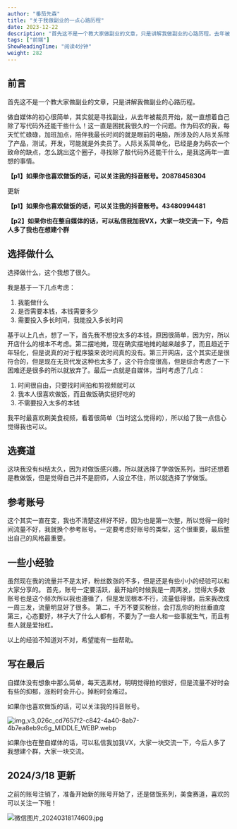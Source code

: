 ```yaml
---
author: "番茄先森"
title: "关于我做副业的一点心路历程"
date: 2023-12-22
description: "首先这不是一个教大家做副业的文章，只是讲解我做副业的心路历程。去年被裁员开始，就一直想着自己除了写代码外还能干些什么！这一直是困扰我很久的一个问题。"
tags: ["前端"]
ShowReadingTime: "阅读4分钟"
weight: 282
---
```

前言
--

首先这不是一个教大家做副业的文章，只是讲解我做副业的心路历程。

做自媒体的初心很简单，其实就是寻找副业，从去年被裁员开始，就一直想着自己除了写代码外还能干些什么！这一直是困扰我很久的一个问题。作为码农的我，每天忙忙碌碌，加班加点，陪伴我最长时间的就是眼前的电脑，所涉及的人际关系除了产品，测试，开发，可能就是外卖员了。人际关系简单化，已经是身为码农一个致命的缺点，怎么跳出这个圈子，寻找除了敲代码外还能干什么，是我这两年一直想的事情。

**【p1】如果你也喜欢做饭的话，可以关注我的抖音账号。20878458304**

更新

**【p1】如果你也喜欢做饭的话，可以关注我的抖音账号。43480994481**

**【p2】如果你也在整自媒体的话，可以私信我加我VX，大家一块交流一下，今后人多了我也在想建个群**

选择做什么
-----

选择做什么，这个我想了很久。

我是基于一下几点考虑：

1.  我能做什么
2.  是否需要本钱，本钱需要多少
3.  需要投入多长时间，我能投入多长时间

基于以上几点，想了一下，首先我不想投太多的本钱，原因很简单，因为穷，所以开店什么的根本不考虑。第二摆地摊，现在确实摆地摊的越来越多了，而且趋近于年轻化，但是说真的对于程序猿来说时间真的没有。第三开网店，这个其实还是很符合的，但是现在无货代发这种也太多了，这个符合度很高，但是综合考虑了一下困难还是很多的所以就放弃了。最后一点就是自媒体，当时考虑了几点：

1.  时间很自由，只要找时间拍和剪视频就可以
2.  我本人很喜欢做饭，而且做饭确实挺好吃的
3.  不需要投入太多的本钱

我平时最喜欢刷美食视频，看着很简单（当时这么觉得的），所以给了我一点信心觉得我也可以。

选赛道
---

这块我没有纠结太久，因为对做饭感兴趣，所以就选择了学做饭系列，当时还想着是教做饭，但是觉得自己并不是厨师，人设立不住，所以就选择了学做饭。

参考账号
----

这个其实一直在变，我也不清楚这样好不好，因为也是第一次整，所以觉得一段时间流量不好，我就换个参考账号。一定要考虑好账号的类型，这个很重要，最后整出自己的风格最重要。

一些小经验
-----

虽然现在我的流量并不是太好，粉丝数涨的不多，但是还是有些小小的经验可以和大家分享的。 首先，账号一定要活跃，最开始的时候我是一周两发，觉得大多数账号也是这个频次所以我也遵循了，但是发现根本不行，流量低得很，后来我改成一周三发，流量明显好了很多。 第二，千万不要买粉丝，会打乱你的粉丝垂直度 第三，心态要好，林子大了什么人都有，不要为了一些人和一些事就生气，而且有些人就是爱抬杠。

以上的经验不知道对不对，希望能有一些帮助。

写在最后
----

自媒体没有想象中那么简单，每天选素材，明明觉得拍的很好，但是流量不好时会有些的抑郁，涨粉时会开心，掉粉时会难过。

如果你也喜欢做饭的话，可以关注我的抖音账号。

![img_v3_026c_cd7657f2-c842-4a40-8ab7-4b7ea8eb9c6g_MIDDLE_WEBP.webp](https://p1-juejin.byteimg.com/tos-cn-i-k3u1fbpfcp/6c2a8f4cd38b4e43af9d8431787c842b~tplv-k3u1fbpfcp-jj-mark:3024:0:0:0:q75.awebp#?w=693&h=1500&s=112344&e=webp&b=1b1b1b)

如果你也在整自媒体的话，可以私信我加我VX，大家一块交流一下，今后人多了我想建个群，大家一块交流。

2024/3/18 更新
------------

之前的账号注销了，准备开始新的账号开始了，还是做饭系列，美食赛道，喜欢的可以关注一下哦！

![微信图片_20240318174609.jpg](https://p3-juejin.byteimg.com/tos-cn-i-k3u1fbpfcp/783f9c7c518a43c89d69b8339c405b6c~tplv-k3u1fbpfcp-jj-mark:3024:0:0:0:q75.awebp#?w=1080&h=2400&s=664975&e=jpg&b=fdfcfc)